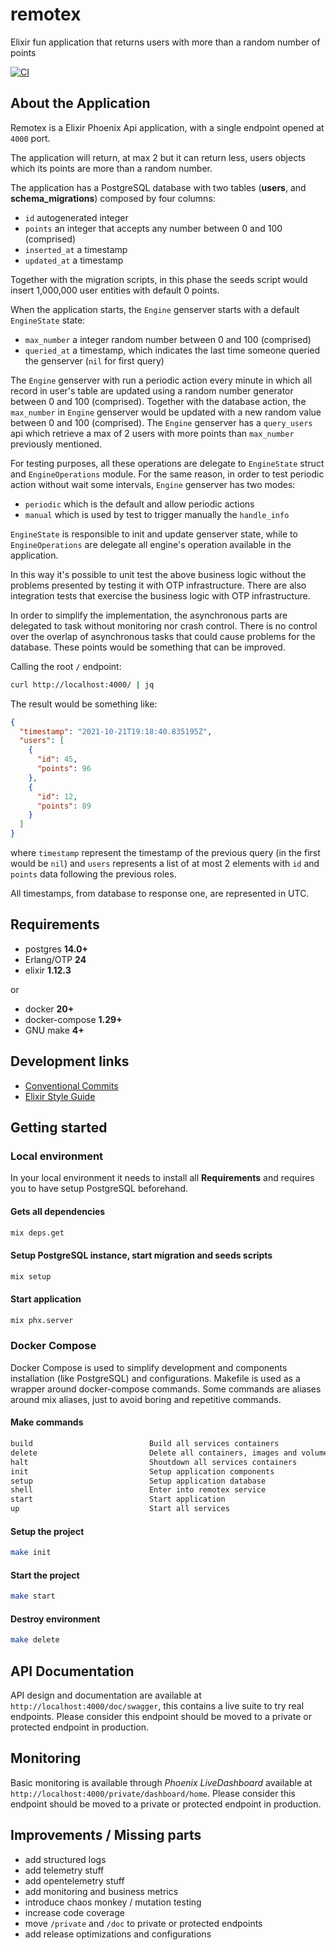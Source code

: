 # remotex

Elixir fun application that returns users with more than a random number of points

[![CI](https://github.com/lucazulian/remotex/actions/workflows/elixir-ci.yml/badge.svg)](https://github.com/lucazulian/remotex/actions/workflows/elixir-ci.yml)


## About the Application

Remotex is a Elixir Phoenix Api application, with a single endpoint opened at `4000` port.

The application will return, at max 2 but it can return less, users objects which its points are more than a random number.

The application has a PostgreSQL database with two tables (**users**, and **schema_migrations**) composed by four columns:
- `id` autogenerated integer
- `points` an integer that accepts any number between 0 and 100 (comprised)
- `inserted_at` a timestamp
- `updated_at` a timestamp

Together with the migration scripts, in this phase the seeds script would insert 1,000,000 user entities with default 0 points.

When the application starts, the `Engine` genserver starts with a default `EngineState` state:
- `max_number` a integer random number between 0 and 100 (comprised)
- `queried_at` a timestamp, which indicates the last time someone queried the genserver (`nil` for first query)

The `Engine` genserver with run a periodic action every minute in which all record in user's table are updated using a random number generator between 0 and 100 (comprised).
Together with the database action, the `max_number` in `Engine` genserver would be updated with a new random value between 0 and 100 (comprised).
The `Engine` genserver has a `query_users` api which retrieve a max of 2 users with more points than `max_number` previously mentioned. 

For testing purposes, all these operations are delegate to `EngineState` struct and `EngineOperations` module.
For the same reason, in order to test periodic action without wait some intervals, `Engine` genserver has two modes:
- `periodic` which is the default and allow periodic actions
- `manual` which is used by test to trigger manually the `handle_info`

`EngineState` is responsible to init and update genserver state, while to `EngineOperations` are delegate all engine's operation available in the application.

In this way it's possible to unit test the above business logic without the problems presented by testing it with OTP infrastructure.
There are also integration tests that exercise the business logic with OTP infrastructure.

In order to simplify the implementation, the asynchronous parts are delegated to task without monitoring nor crash control.
There is no control over the overlap of asynchronous tasks that could cause problems for the database.
These points would be something that can be improved.

Calling the root `/` endpoint:

``` bash
curl http://localhost:4000/ | jq
```

The result would be something like:

``` json
{
  "timestamp": "2021-10-21T19:18:40.835195Z",
  "users": [
    {
      "id": 45,
      "points": 96
    },
    {
      "id": 12,
      "points": 89
    }
  ]
}

```

where `timestamp` represent the timestamp of the previous query (in the first would be `nil`) and `users` represents a list of at most 2 elements with `id` and `points` data following the previous roles.

All timestamps, from database to response one,  are represented in UTC. 


## Requirements
  
  - postgres **14.0+**
  - Erlang/OTP **24**
  - elixir **1.12.3**
  
  or

  - docker **20+**
  - docker-compose **1.29+**
  - GNU make **4+**
  

## Development links

  * [Conventional Commits][1]
  * [Elixir Style Guide][2]

  [1]: https://www.conventionalcommits.org/en/v1.0.0/
  [2]: https://github.com/christopheradams/elixir_style_guide


## Getting started

### Local environment

In your local environment it needs to install all **Requirements** and requires you to have setup PostgreSQL beforehand.

#### Gets all dependencies

```bash
mix deps.get
```

#### Setup PostgreSQL instance, start migration and seeds scripts

```bash
mix setup
```

#### Start application

```bash
mix phx.server
```


### Docker Compose

Docker Compose is used to simplify development and components installation (like PostgreSQL) and configurations.
Makefile is used as a wrapper around docker-compose commands.
Some commands are aliases around mix aliases, just to avoid boring and repetitive commands. 

#### Make commands

```bash
build                          Build all services containers
delete                         Delete all containers, images and volumes
halt                           Shoutdown all services containers
init                           Setup application components
setup                          Setup application database
shell                          Enter into remotex service
start                          Start application
up                             Start all services
```

#### Setup the project

```bash
make init
```

#### Start the project

```bash
make start
```

#### Destroy environment

```bash
make delete
```


## API Documentation

API design and documentation are available at `http://localhost:4000/doc/swagger`, this contains a live suite to try real endpoints. 
Please consider this endpoint should be moved to a private or protected endpoint in production.


## Monitoring

Basic monitoring is available through *Phoenix LiveDashboard* available at `http://localhost:4000/private/dashboard/home`.
Please consider this endpoint should be moved to a private or protected endpoint in production.


## Improvements / Missing parts

- add structured logs
- add telemetry stuff
- add opentelemetry stuff
- add monitoring and business metrics
- introduce chaos monkey / mutation testing
- increase code coverage
- move `/private` and `/doc` to private or protected endpoints
- add release optimizations and configurations
